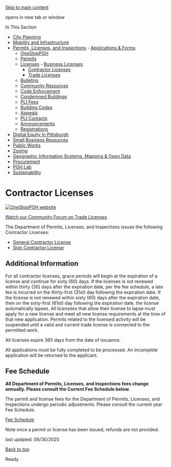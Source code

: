 [Skip to main content](https://www.pittsburghpa.gov/Business-Development/Permits-Licenses-and-Inspections/Licenses/Contractor-Licenses#main-content)

opens in new tab or window

In This Section

- [City Planning](https://www.pittsburghpa.gov/Business-Development/City-Planning)
- [Mobility and Infrastructure](https://www.pittsburghpa.gov/Business-Development/Mobility-and-Infrastructure)
- [Permits, Licenses, and Inspections](https://www.pittsburghpa.gov/Business-Development/Permits-Licenses-and-Inspections)  - [Applications & Forms](https://www.pittsburghpa.gov/Business-Development/Permits-Licenses-and-Inspections/Applications-Forms)
  - [OneStopPGH](https://www.pittsburghpa.gov/Business-Development/Permits-Licenses-and-Inspections/OneStopPGH)
  - [Permits](https://www.pittsburghpa.gov/Business-Development/Permits-Licenses-and-Inspections/Permits)
  - [Licenses](https://www.pittsburghpa.gov/Business-Development/Permits-Licenses-and-Inspections/Licenses)    - [Business Licenses](https://www.pittsburghpa.gov/Business-Development/Permits-Licenses-and-Inspections/Licenses/Business-Licenses)
    - [Contractor Licenses](https://www.pittsburghpa.gov/Business-Development/Permits-Licenses-and-Inspections/Licenses/Contractor-Licenses)
    - [Trade Licenses](https://www.pittsburghpa.gov/Business-Development/Permits-Licenses-and-Inspections/Licenses/Trade-Licenses)
  - [Bulletins](https://www.pittsburghpa.gov/Business-Development/Permits-Licenses-and-Inspections/PLI-Bulletins)
  - [Community Resources](https://www.pittsburghpa.gov/Business-Development/Permits-Licenses-and-Inspections/Community-Resources)
  - [Code Enforcement](https://www.pittsburghpa.gov/Business-Development/Permits-Licenses-and-Inspections/Code-Enforcement)
  - [Condemned Buildings](https://www.pittsburghpa.gov/Business-Development/Permits-Licenses-and-Inspections/Condemned-Buildings)
  - [PLI Fees](https://www.pittsburghpa.gov/Business-Development/Permits-Licenses-and-Inspections/Fees)
  - [Building Codes](https://www.pittsburghpa.gov/Business-Development/Permits-Licenses-and-Inspections/Building-Codes)
  - [Appeals](https://www.pittsburghpa.gov/Business-Development/Permits-Licenses-and-Inspections/Appeals)
  - [PLI Contacts](https://www.pittsburghpa.gov/Business-Development/Permits-Licenses-and-Inspections/Contacts)
  - [Announcements](https://www.pittsburghpa.gov/Business-Development/Permits-Licenses-and-Inspections/Announcements)
  - [Registrations](https://www.pittsburghpa.gov/Business-Development/Permits-Licenses-and-Inspections/Registrations)
- [Digital Equity In Pittsburgh](https://www.pittsburghpa.gov/Business-Development/Digital-Equity-In-Pittsburgh)
- [Small Business Resources](https://www.pittsburghpa.gov/Business-Development/Small-Business-Resources)
- [Public Works](https://www.pittsburghpa.gov/Business-Development/Public-Works)
- [Zoning](https://www.pittsburghpa.gov/Business-Development/Zoning)
- [Geographic Information Systems, Mapping & Open Data](https://www.pittsburghpa.gov/Business-Development/Geographic-Information-Systems-Mapping-Open-Data)
- [Procurement](https://www.pittsburghpa.gov/Business-Development/Procurement)
- [PGH Lab](https://www.pittsburghpa.gov/Business-Development/PGH-Lab)
- [Sustainability](https://www.pittsburghpa.gov/Business-Development/Sustainability)

# Contractor Licenses

[![OneStopPGH website](https://www.pittsburghpa.gov/files/assets/city/v/1/pli/images/4411_onestoppgh-banner.png)](https://onestoppgh.pittsburghpa.gov/pghprod/pub/lms/Login.aspx)

[Watch our Community Forum on Trade Licenses](https://www.youtube.com/watch?v=wt_Kcui-7F4&index=2&list=PL2L3ZTwe78kF1bTFqB5bwq0xLjwvV36F7)

The Department of Permits, Licenses, and Inspections issues the following Contractor Licenses:

- [General Contractor License](https://www.pittsburghpa.gov/Business-Development/Permits-Licenses-and-Inspections/Licenses/Contractor-Licenses/General-Contractor-Licenses)
- [Sign Contractor License](https://www.pittsburghpa.gov/Business-Development/Permits-Licenses-and-Inspections/Licenses/Contractor-Licenses/Sign-Contractor-License)

## Additional Information

For all contractor licenses, grace periods will begin at the expiration of a license and continue for sixty (60) days. If the licenses is not renewed within thirty (30) days after the expiration date, per the fee schedule, a late fee is incurred on the thirty-first (31st) day following the expiration date. If the license is not renewed within sixty (60) days after the expiration date, then on the sixty-first (61st) day following the expiration date, the license automatically lapses. All licensees that allow their license to lapse must apply for a new license and meet all new license requirements at the time of that new application. Permits related to the licensed activity will be suspended until a valid and current trade license is connected to the permitted work.

All licenses expire 365 days from the date of issuance.

All applications must be fully completed to be processed. An incomplete application will be returned to the applicant.

## Fee Schedule

**All Department of Permits, Licenses, and Inspections fees change annually. Please consult the Current Fee Schedule below.**

The permit and license fees for the Department of Permits, Licenses, and Inspections undergo periodic adjustments. Please consult the current year Fee Schedule.

[Fee Schedule](https://www.pittsburghpa.gov/Business-Development/Permits-Licenses-and-Inspections/Fees)

Note once a permit or license has been issued, refunds are not provided.

last updated: 06/30/2025

[Back to top](https://www.pittsburghpa.gov/Business-Development/Permits-Licenses-and-Inspections/Licenses/Contractor-Licenses#body-top)

Ready
